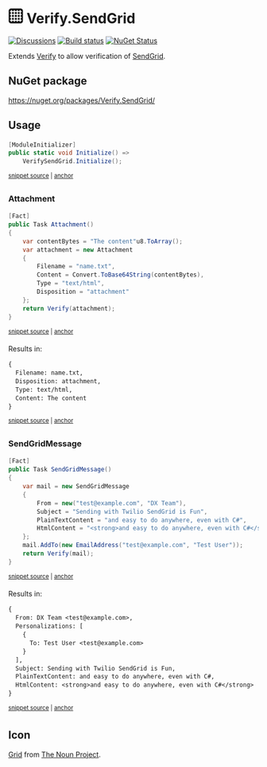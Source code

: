 # <img src="/src/icon.png" height="30px"> Verify.SendGrid

[![Discussions](https://img.shields.io/badge/Verify-Discussions-yellow?svg=true&label=)](https://github.com/orgs/VerifyTests/discussions)
[![Build status](https://ci.appveyor.com/api/projects/status/6jexhwrxrfbe9dsf?svg=true)](https://ci.appveyor.com/project/SimonCropp/verify-sendgrid)
[![NuGet Status](https://img.shields.io/nuget/v/Verify.SendGrid.svg)](https://www.nuget.org/packages/Verify.SendGrid/)

Extends [Verify](https://github.com/VerifyTests/Verify) to allow verification of [SendGrid](https://github.com/sendgrid/sendgrid-csharp).


## NuGet package

https://nuget.org/packages/Verify.SendGrid/


## Usage

<!-- snippet: Enable -->
<a id='snippet-enable'></a>
```cs
[ModuleInitializer]
public static void Initialize() =>
    VerifySendGrid.Initialize();
```
<sup><a href='/src/Tests/ModuleInitializer.cs#L3-L9' title='Snippet source file'>snippet source</a> | <a href='#snippet-enable' title='Start of snippet'>anchor</a></sup>
<!-- endSnippet -->


### Attachment

<!-- snippet: Attachment -->
<a id='snippet-attachment'></a>
```cs
[Fact]
public Task Attachment()
{
    var contentBytes = "The content"u8.ToArray();
    var attachment = new Attachment
    {
        Filename = "name.txt",
        Content = Convert.ToBase64String(contentBytes),
        Type = "text/html",
        Disposition = "attachment"
    };
    return Verify(attachment);
}
```
<sup><a href='/src/Tests/Tests.cs#L6-L22' title='Snippet source file'>snippet source</a> | <a href='#snippet-attachment' title='Start of snippet'>anchor</a></sup>
<!-- endSnippet -->

Results in: 

<!-- snippet: Tests.Attachment.verified.txt -->
<a id='snippet-Tests.Attachment.verified.txt'></a>
```txt
{
  Filename: name.txt,
  Disposition: attachment,
  Type: text/html,
  Content: The content
}
```
<sup><a href='/src/Tests/Tests.Attachment.verified.txt#L1-L6' title='Snippet source file'>snippet source</a> | <a href='#snippet-Tests.Attachment.verified.txt' title='Start of snippet'>anchor</a></sup>
<!-- endSnippet -->


### SendGridMessage

<!-- snippet: SendGridMessage -->
<a id='snippet-sendgridmessage'></a>
```cs
[Fact]
public Task SendGridMessage()
{
    var mail = new SendGridMessage
    {
        From = new("test@example.com", "DX Team"),
        Subject = "Sending with Twilio SendGrid is Fun",
        PlainTextContent = "and easy to do anywhere, even with C#",
        HtmlContent = "<strong>and easy to do anywhere, even with C#</strong>"
    };
    mail.AddTo(new EmailAddress("test@example.com", "Test User"));
    return Verify(mail);
}
```
<sup><a href='/src/Tests/Tests.cs#L65-L81' title='Snippet source file'>snippet source</a> | <a href='#snippet-sendgridmessage' title='Start of snippet'>anchor</a></sup>
<!-- endSnippet -->

Results in: 

<!-- snippet: Tests.SendGridMessage.verified.txt -->
<a id='snippet-Tests.SendGridMessage.verified.txt'></a>
```txt
{
  From: DX Team <test@example.com>,
  Personalizations: [
    {
      To: Test User <test@example.com>
    }
  ],
  Subject: Sending with Twilio SendGrid is Fun,
  PlainTextContent: and easy to do anywhere, even with C#,
  HtmlContent: <strong>and easy to do anywhere, even with C#</strong>
}
```
<sup><a href='/src/Tests/Tests.SendGridMessage.verified.txt#L1-L11' title='Snippet source file'>snippet source</a> | <a href='#snippet-Tests.SendGridMessage.verified.txt' title='Start of snippet'>anchor</a></sup>
<!-- endSnippet -->


## Icon

[Grid](https://thenounproject.com/icon/grid-2082325/)  from [The Noun Project](https://thenounproject.com).
